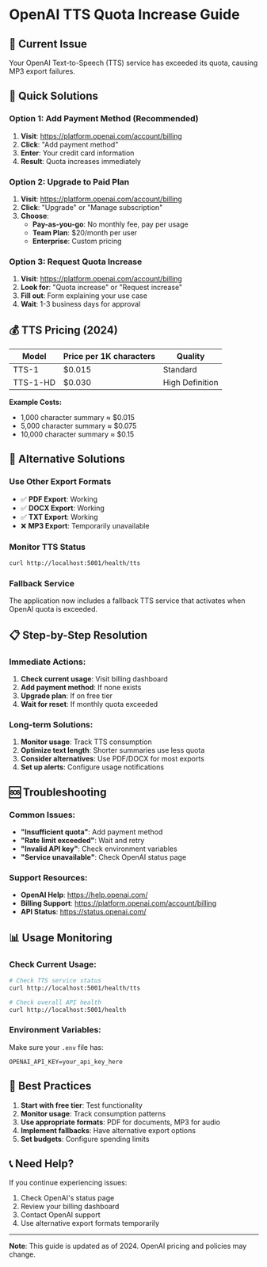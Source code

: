 # OpenAI TTS Quota Increase Guide

## 🚨 Current Issue
Your OpenAI Text-to-Speech (TTS) service has exceeded its quota, causing MP3 export failures.

## 🔧 Quick Solutions

### **Option 1: Add Payment Method (Recommended)**
1. **Visit**: https://platform.openai.com/account/billing
2. **Click**: "Add payment method"
3. **Enter**: Your credit card information
4. **Result**: Quota increases immediately

### **Option 2: Upgrade to Paid Plan**
1. **Visit**: https://platform.openai.com/account/billing
2. **Click**: "Upgrade" or "Manage subscription"
3. **Choose**:
   - **Pay-as-you-go**: No monthly fee, pay per usage
   - **Team Plan**: $20/month per user
   - **Enterprise**: Custom pricing

### **Option 3: Request Quota Increase**
1. **Visit**: https://platform.openai.com/account/billing
2. **Look for**: "Quota increase" or "Request increase"
3. **Fill out**: Form explaining your use case
4. **Wait**: 1-3 business days for approval

## 💰 TTS Pricing (2024)

| Model | Price per 1K characters | Quality |
|-------|------------------------|---------|
| TTS-1 | $0.015 | Standard |
| TTS-1-HD | $0.030 | High Definition |

**Example Costs:**
- 1,000 character summary ≈ $0.015
- 5,000 character summary ≈ $0.075
- 10,000 character summary ≈ $0.15

## 🔄 Alternative Solutions

### **Use Other Export Formats**
- ✅ **PDF Export**: Working
- ✅ **DOCX Export**: Working
- ✅ **TXT Export**: Working
- ❌ **MP3 Export**: Temporarily unavailable

### **Monitor TTS Status**
```bash
curl http://localhost:5001/health/tts
```

### **Fallback Service**
The application now includes a fallback TTS service that activates when OpenAI quota is exceeded.

## 📋 Step-by-Step Resolution

### **Immediate Actions:**
1. **Check current usage**: Visit billing dashboard
2. **Add payment method**: If none exists
3. **Upgrade plan**: If on free tier
4. **Wait for reset**: If monthly quota exceeded

### **Long-term Solutions:**
1. **Monitor usage**: Track TTS consumption
2. **Optimize text length**: Shorter summaries use less quota
3. **Consider alternatives**: Use PDF/DOCX for most exports
4. **Set up alerts**: Configure usage notifications

## 🆘 Troubleshooting

### **Common Issues:**
- **"Insufficient quota"**: Add payment method
- **"Rate limit exceeded"**: Wait and retry
- **"Invalid API key"**: Check environment variables
- **"Service unavailable"**: Check OpenAI status page

### **Support Resources:**
- **OpenAI Help**: https://help.openai.com/
- **Billing Support**: https://platform.openai.com/account/billing
- **API Status**: https://status.openai.com/

## 📊 Usage Monitoring

### **Check Current Usage:**
```bash
# Check TTS service status
curl http://localhost:5001/health/tts

# Check overall API health
curl http://localhost:5001/health
```

### **Environment Variables:**
Make sure your `.env` file has:
```env
OPENAI_API_KEY=your_api_key_here
```

## 🎯 Best Practices

1. **Start with free tier**: Test functionality
2. **Monitor usage**: Track consumption patterns
3. **Use appropriate formats**: PDF for documents, MP3 for audio
4. **Implement fallbacks**: Have alternative export options
5. **Set budgets**: Configure spending limits

## 📞 Need Help?

If you continue experiencing issues:
1. Check OpenAI's status page
2. Review your billing dashboard
3. Contact OpenAI support
4. Use alternative export formats temporarily

---

**Note**: This guide is updated as of 2024. OpenAI pricing and policies may change.

